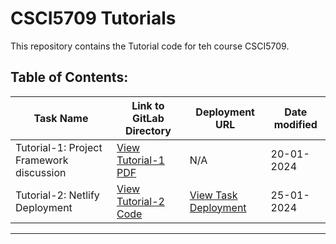 # CSCI5709 Tutorials

This repository contains the Tutorial code for teh course CSCI5709.

## Table of Contents:


| Task Name | Link to GitLab Directory | Deployment URL | Date modified |
| --- | --- | --- | --- |
| Tutorial-1: Project Framework discussion | [View Tutorial-1 PDF](https://git.cs.dal.ca/zsaiyed/csci-5709-tutorials/-/tree/main/Tutorial-1?ref_type=heads) | N/A | 20-01-2024 |
| Tutorial-2: Netlify Deployment | [View Tutorial-2 Code](https://git.cs.dal.ca/zsaiyed/csci-5709-tutorials/-/tree/main/Tutorial-2?ref_type=heads) | [View Task Deployment](https://zainuddin-5709-tutorial-2.netlify.app/) | 25-01-2024 |



---